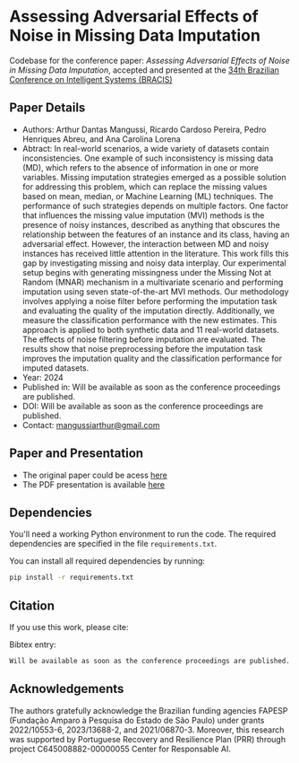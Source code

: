# Assessing Adversarial Effects of Noise in Missing Data Imputation

Codebase for the conference paper: *Assessing Adversarial Effects of Noise in Missing Data Imputation*, accepted and presented at the [34th Brazilian Conference on Intelligent Systems (BRACIS)](https://bracis.sbc.org.br/2024/34th-brazilian-conference-on-intelligent-systems-bracis/)

## Paper Details
- Authors: Arthur Dantas Mangussi, Ricardo Cardoso Pereira, Pedro Henriques Abreu, and Ana Carolina Lorena
- Abtract: In real-world scenarios, a wide variety of datasets contain inconsistencies. 
One example of such inconsistency is missing data (MD),
which refers to the absence of information in one or more variables. Missing
imputation strategies emerged as a possible solution for addressing
this problem, which can replace the missing values based on mean, median,
or Machine Learning (ML) techniques. The performance of such
strategies depends on multiple factors. One factor that influences the
missing value imputation (MVI) methods is the presence of noisy instances,
described as anything that obscures the relationship between
the features of an instance and its class, having an adversarial effect.
However, the interaction between MD and noisy instances has received
little attention in the literature. This work fills this gap by investigating
missing and noisy data interplay. Our experimental setup begins
with generating missingness under the Missing Not at Random (MNAR)
mechanism in a multivariate scenario and performing imputation using
seven state-of-the-art MVI methods. Our methodology involves applying
a noise filter before performing the imputation task and evaluating the
quality of the imputation directly. Additionally, we measure the classification
performance with the new estimates. This approach is applied
to both synthetic data and 11 real-world datasets. The effects of noise
filtering before imputation are evaluated. The results show that noise
preprocessing before the imputation task improves the imputation quality
and the classification performance for imputed datasets.
- Year: 2024
- Published in: Will be available as soon as the conference proceedings are published.
- DOI: Will be available as soon as the conference proceedings are published.
- Contact: mangussiarthur@gmail.com

## Paper and Presentation
- The original paper could be acess [here](presentatios/BRACIS2024.pdf)
- The PDF presentation is available [here](presentatios/Apresentação_BRACIS2024.pdf)

## Dependencies
You'll need a working Python environment to run the code. The required dependencies are specified in the file `requirements.txt`.

You can install all required dependencies by running:
```bash
pip install -r requirements.txt
```

## Citation
If you use this work, please cite:

Bibtex entry:
```bash
Will be available as soon as the conference proceedings are published.
```
## Acknowledgements
The authors gratefully acknowledge the Brazilian funding agencies FAPESP (Fundação Amparo à Pesquisa do Estado de São Paulo) under grants 2022/10553-6, 2023/13688-2, and 2021/06870-3. Moreover, this research was supported by Portuguese Recovery and Resilience Plan (PRR) through project C645008882-00000055 Center for Responsable AI.